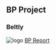 ## BP Project
### Beltly
![logo](https://Beltly.github.io/GetImage.png)
[BP Report](https://Beltly.github.io/Business2020.pdf)
